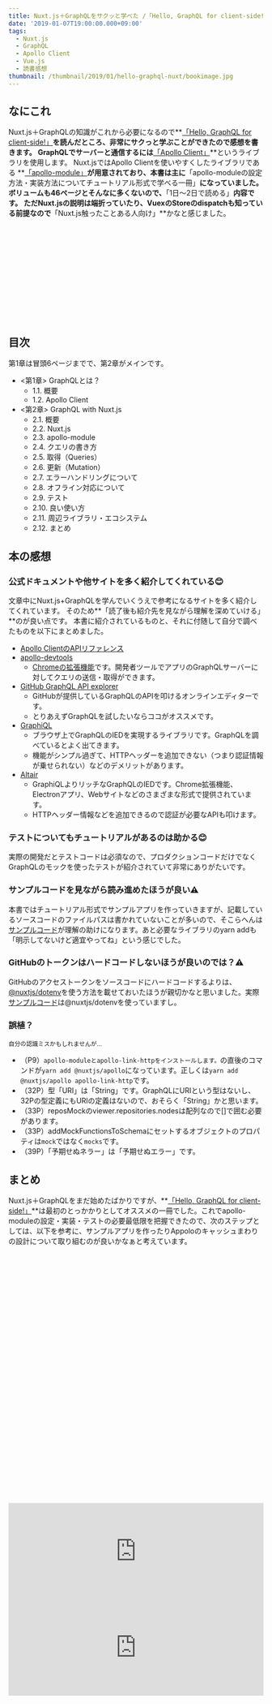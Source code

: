 ```yaml
---
title: Nuxt.js＋GraphQLをサクッと学べた /「Hello, GraphQL for client-side!」を読んだ
date: '2019-01-07T19:00:00.000+09:00'
tags:
  - Nuxt.js
  - GraphQL
  - Apollo Client
  - Vue.js
  - 読書感想
thumbnail: /thumbnail/2019/01/hello-graphql-nuxt/bookimage.jpg
---
```


## なにこれ

Nuxt.js＋GraphQLの知識がこれから必要になるので**[「Hello, GraphQL for client-side!」](https://booth.pm/ja/items/1045830)**を読んだところ、非常にサクっと学ぶことができたので感想を書きます。
GraphQLでサーバーと通信するには**[「Apollo Client」](https://www.apollographql.com/client)**というライブラリを使用します。
Nuxt.jsではApollo Clientを使いやすくしたライブラリである
**[「apollo-module」](https://github.com/nuxt-community/apollo-module)**が用意されており、本書は主に**「apollo-moduleの設定方法・実装方法についてチュートリアル形式で学べる一冊」**になっていました。ボリュームも46ページとそんなに多くないので、**「1日～2日で読める」**内容です。
ただNuxt.jsの説明は端折っていたり、VuexのStoreのdispatchも知っている前提なので**「Nuxt.js触ったことある人向け」**かなと感じました。


<div class="iframely-embed"><div class="iframely-responsive" style="height: 168px; padding-bottom: 0;"><a href="https://booth.pm/ja/items/1045830" data-iframely-url="//cdn.iframe.ly/api/iframe?url=https%3A%2F%2Fbooth.pm%2Fja%2Fitems%2F1045830&key=0658bf78be97cafcf2b0b9f96c1270ee"></a></div></div>

<br/>

## 目次

第1章は冒頭6ページまでで、第2章がメインです。

* <第1章> GraphQLとは？
    * 1.1. 概要
    * 1.2. Apollo Client
* <第2章> GraphQL with Nuxt.js
    * 2.1. 概要
    * 2.2. Nuxt.js
    * 2.3. apollo-module
    * 2.4. クエリの書き方
    * 2.5. 取得（Queries）
    * 2.6. 更新（Mutation）
    * 2.7. エラーハンドリングについて
    * 2.8. オフライン対応について
    * 2.9. テスト
    * 2.10. 良い使い方
    * 2.11. 周辺ライブラリ・エコシステム
    * 2.12. まとめ

## 本の感想


### 公式ドキュメントや他サイトを多く紹介してくれている:blush:

文章中にNuxt.js+GraphQLを学んでいくうえで参考になるサイトを多く紹介してくれています。
そのため**「読了後も紹介先を見ながら理解を深めていける」**のが良い点です。
本書に紹介されているものと、それに付随して自分で調べたものを以下にまとめました。

* [Apollo ClientのAPIリファレンス](https://www.apollographql.com/docs/react/api/apollo-client.html#apollo-client)
* [apollo-devtools](https://github.com/apollographql/apollo-client-devtools)
  * [Chromeの拡張機能](https://chrome.google.com/webstore/detail/apollo-client-developer-t/jdkknkkbebbapilgoeccciglkfbmbnfm)です。開発者ツールでアプリのGraphQLサーバーに対してクエリの送信・取得ができます。
* [GitHub GraphQL API explorer](https://developer.github.com/v4/explorer/)
    * GitHubが提供しているGraphQLのAPIを叩けるオンラインエディターです。
    * とりあえずGraphQLを試したいならココがオススメです。
* [GraphiQL](https://github.com/graphql/graphiql)
    * ブラウザ上でGraphQLのIEDを実現するライブラリです。GraphQLを調べているとよく出てきます。
    * 機能がシンプル過ぎて、HTTPヘッダーを追加できない（つまり認証情報が乗せられない）などのデメリットがあります。
* [Altair](https://github.com/imolorhe/altair)
    * GraphiQLよりリッチなGraphQLのIEDです。Chrome拡張機能、Electronアプリ、Webサイトなどのさまざまな形式で提供されています。
    * HTTPヘッダー情報などを追加できるので認証が必要なAPIも叩けます。


### テストについてもチュートリアルがあるのは助かる:blush:

実際の開発だとテストコードは必須なので、プロダクションコードだけでなくGraphQLのモックを使ったテストが紹介されていて非常にありがたいです。


### サンプルコードを見ながら読み進めたほうが良い:warning:

本書ではチュートリアル形式でサンプルアプリを作っていきますが、記載しているソースコードのファイルパスは書かれていないことが多いので、そこらへんは[サンプルコード](https://github.com/takanorip/nuxt-graphql-sample)が理解の助けになります。あと必要なライブラリのyarn addも「明示してないけど適宜やってね」という感じでした。

### GitHubのトークンはハードコードしないほうが良いのでは？:warning:

GitHubのアクセストークンをソースコードにハードコードするよりは、[@nuxtjs/dotenv](https://github.com/nuxt-community/dotenv-module)を使う方法を載せておいたほうが親切かなと思いました。実際[サンプルコード](https://github.com/takanorip/nuxt-graphql-sample)は@nuxtjs/dotenvを使っていますし。


### 誤植？

<small>自分の認識ミスかもしれませんが...</small>

* （P9）`apollo-moduleとapollo-link-httpをインストールします。`の直後のコマンドが`yarn add @nuxtjs/apollo`になっています。正しくは`yarn add @nuxtjs/apollo apollo-link-http`です。
* （32P）型「URI」は「String」です。GraphQLにURIという型はないし、32Pの型定義にもURIの定義はないので、おそらく「String」かと思います。
* （33P）reposMockのviewer.repositories.nodesは配列なので[]で囲む必要があります。
* （33P）addMockFunctionsToSchemaにセットするオブジェクトのプロパティは`mock`ではなく`mocks`です。
* （39P）「予期せぬネラー」は「予期せぬエラー」です。

## まとめ

Nuxt.js＋GraphQLをまだ始めたばかりですが、**[「Hello, GraphQL for client-side!」](https://booth.pm/ja/items/1045830)**は最初のとっかかりとしてオススメの一冊でした。これでapollo-moduleの設定・実装・テストの必要最低限を把握できたので、次のステップとしては、以下を参考に、サンプルアプリを作ったりAppoloのキャッシュまわりの設計について取り組むのが良いかなぁと考えています。<br/>


<div class="iframely-embed"><div class="iframely-responsive" style="padding-bottom: 70.7035%; padding-top: 120px;"><a href="https://www.aintek.xyz/posts/graphql-nuxt-chat" data-iframely-url="//cdn.iframe.ly/api/iframe?url=https%3A%2F%2Fwww.aintek.xyz%2Fposts%2Fgraphql-nuxt-chat&key=0658bf78be97cafcf2b0b9f96c1270ee&iframe=card-small"></a></div></div>

<br/>

<iframe src="https://hatenablog-parts.com/embed?url=https%3A%2F%2Fblog.hiroppy.me%2Fentry%2Fapollo-link-state" style="border: 0; width: 100%; height: 190px;" allowfullscreen scrolling="no" allow="autoplay; encrypted-media"></iframe>

<iframe src="https://hatenablog-parts.com/embed?url=https%3A%2F%2Femployment.en-japan.com%2Fengineerhub%2Fentry%2F2018%2F12%2F26%2F103000" style="border: 0; width: 100%; height: 190px;" allowfullscreen scrolling="no" allow="autoplay; encrypted-media"></iframe>
